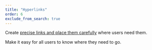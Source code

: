 ```yaml
---
title: "Hyperlinks"
order: 6
exclude_from_search: true
---
```


Create [precise links and place them carefully](/content-structure/#hyperlinks) where users need them.

Make it easy for all users to know where they need to go.
